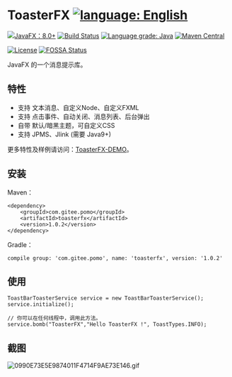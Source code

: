 # ToasterFX [![language: English](https://img.shields.io/badge/language-English-blue)](README_en.md)

[![JavaFX：8.0+](https://img.shields.io/badge/javafx-8.0%2B-blue)](https://www.oracle.com/java/technologies/javase/javase-jdk8-downloads.html)
[![Build Status](https://travis-ci.com/Mr-Po/toasterfx.svg?branch=master)](https://travis-ci.com/Mr-Po/toasterfx)
[![Language grade: Java](https://img.shields.io/lgtm/grade/java/github/Mr-Po/toasterfx?logo=lgtm&logoWidth=18)](https://lgtm.com/projects/g/Mr-Po/toasterfx/context:java)
[![Maven Central](https://img.shields.io/maven-central/v/com.gitee.pomo/toasterfx/1)](https://search.maven.org/#search|ga|1|com.gitee.pomo.toasterfx)

[![License](https://img.shields.io/github/license/Mr-Po/toasterfx?color=blue)](LICENSE)
[![FOSSA Status](https://app.fossa.com/api/projects/git%2Bgithub.com%2FMr-Po%2Ftoasterfx.svg?type=shield)](https://app.fossa.com/projects/git%2Bgithub.com%2FMr-Po%2Ftoasterfx?ref=badge_shield)

JavaFX 的一个消息提示库。

## 特性
* 支持 文本消息、自定义Node、自定义FXML
* 支持 点击事件、自动关闭、消息列表、后台弹出
* 自带 默认/暗黑主题，可自定义CSS
* 支持 JPMS、Jlink (需要 Java9+)

更多特性及样例请访问：[ToasterFX-DEMO](../../../toasterfx-demo)。

## 安装
Maven：
```
<dependency>
    <groupId>com.gitee.pomo</groupId>
    <artifactId>toasterfx</artifactId>
    <version>1.0.2</version>
</dependency>
```
Gradle：
```
compile group: 'com.gitee.pomo', name: 'toasterfx', version: '1.0.2'
```

## 使用
```
ToastBarToasterService service = new ToastBarToasterService();
service.initialize();

// 你可以在任何线程中，调用此方法。
service.bomb("ToasterFX","Hello ToasterFX !", ToastTypes.INFO);
```

## 截图
![0990E73E5E9874011F4714F9AE73E146.gif](https://i.loli.net/2020/09/28/RPShGny2mKedi5r.gif)